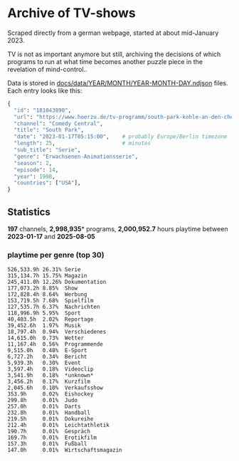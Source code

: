 # Archive of TV-shows

Scraped directly from a german webpage, started at about mid-January 2023.

TV is not as important anymore but still, archiving the decisions of which programs to run at what time
becomes another puzzle piece in the revelation of mind-control.. 

Data is stored in [docs/data/YEAR/MONTH/YEAR-MONTH-DAY.ndjson](docs/data/) files. 
Each entry looks like this:

```python
{
  "id": "181043890", 
  "url": "https://www.hoerzu.de/tv-programm/south-park-kohle-an-den-chefkoch/bid_181043890/", 
  "channel": "Comedy Central", 
  "title": "South Park", 
  "date": "2023-01-17T05:15:00",    # probably Europe/Berlin timezone 
  "length": 25,                     # minutes 
  "sub_title": "Serie", 
  "genre": "Erwachsenen-Animationsserie", 
  "season": 2, 
  "episode": 14, 
  "year": 1998, 
  "countries": ["USA"],
}
```

## Statistics

**197** channels, **2,998,935*** programs, **2,000,952.7** hours playtime between **2023-01-17** and **2025-08-05**


### playtime per genre (top 30)

    526,533.9h 26.31% Serie
    315,134.7h 15.75% Magazin
    245,411.0h 12.26% Dokumentation
    177,073.2h 8.85%  Show
    172,828.4h 8.64%  Werbung
    153,719.5h 7.68%  Spielfilm
    127,535.7h 6.37%  Nachrichten
    118,996.9h 5.95%  Sport
    40,403.5h  2.02%  Reportage
    39,452.6h  1.97%  Musik
    18,797.4h  0.94%  Verschiedenes
    14,615.0h  0.73%  Wetter
    11,167.4h  0.56%  Programmende
    9,515.0h   0.48%  E-Sport
    6,727.2h   0.34%  Bericht
    5,939.3h   0.30%  Event
    3,597.4h   0.18%  Videoclip
    3,541.9h   0.18%  *unknown*
    3,456.2h   0.17%  Kurzfilm
    2,045.6h   0.10%  Verkaufsshow
    353.9h     0.02%  Eishockey
    299.8h     0.01%  Judo
    257.0h     0.01%  Darts
    232.8h     0.01%  Handball
    219.5h     0.01%  Dokureihe
    212.4h     0.01%  Leichtathletik
    190.7h     0.01%  Gespräch
    169.7h     0.01%  Erotikfilm
    157.3h     0.01%  Fußball
    147.0h     0.01%  Wirtschaftsmagazin
